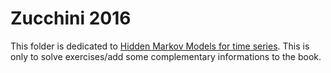 # Zucchini 2016
This folder is dedicated to [Hidden Markov Models for time series](https://www.routledge.com/Hidden-Markov-Models-for-Time-Series-An-Introduction-Using-R-Second-Edition/Zucchini-MacDonald-Langrock/p/book/9781482253832). This is only to solve exercises/add some complementary informations to the book.
